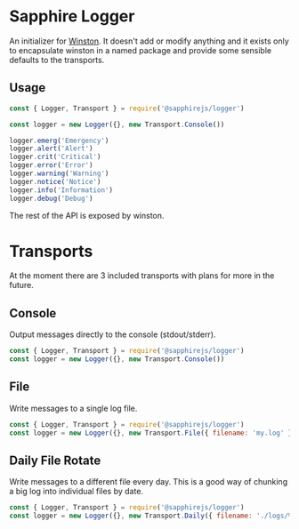 # Sapphire Logger

An initializer for [Winston](https://github.com/winstonjs/winston). It doesn't add or modify anything and it exists only to encapsulate winston in a named package and provide some sensible defaults to the transports.

## Usage

```javascript
const { Logger, Transport } = require('@sapphirejs/logger')

const logger = new Logger({}, new Transport.Console())

logger.emerg('Emergency')
logger.alert('Alert')
logger.crit('Critical')
logger.error('Error')
logger.warning('Warning')
logger.notice('Notice')
logger.info('Information')
logger.debug('Debug')
```

The rest of the API is exposed by winston.

# Transports

At the moment there are 3 included transports with plans for more in the future.

## Console

Output messages directly to the console (stdout/stderr).

```javascript
const { Logger, Transport } = require('@sapphirejs/logger')
const logger = new Logger({}, new Transport.Console())
```

## File

Write messages to a single log file.

```javascript
const { Logger, Transport } = require('@sapphirejs/logger')
const logger = new Logger({}, new Transport.File({ filename: 'my.log' }))
```

## Daily File Rotate

Write messages to a different file every day. This is a good way of chunking a big log into individual files by date.

```javascript
const { Logger, Transport } = require('@sapphirejs/logger')
const logger = new Logger({}, new Transport.Daily({ filename: './logs/%DATE%.log' }))
```